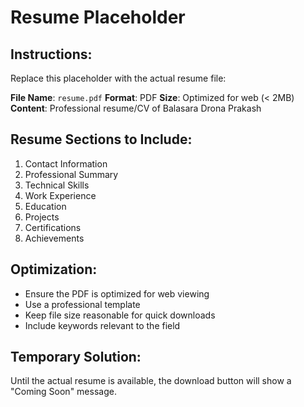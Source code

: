 # Resume Placeholder

## Instructions:
Replace this placeholder with the actual resume file:

**File Name**: `resume.pdf`
**Format**: PDF
**Size**: Optimized for web (< 2MB)
**Content**: Professional resume/CV of Balasara Drona Prakash

## Resume Sections to Include:
1. Contact Information
2. Professional Summary
3. Technical Skills
4. Work Experience
5. Education
6. Projects
7. Certifications
8. Achievements

## Optimization:
- Ensure the PDF is optimized for web viewing
- Use a professional template
- Keep file size reasonable for quick downloads
- Include keywords relevant to the field

## Temporary Solution:
Until the actual resume is available, the download button will show a "Coming Soon" message.
